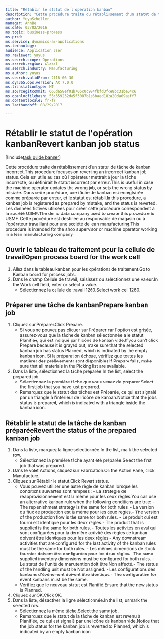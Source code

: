 ```yaml
--- 
title: "Rétablir le statut de l'opération kanban"
description: "Cette procédure traite du rétablissement d'un statut de tâche de kanban incorrect."
author: YuyuScheller
manager: AnnBe
ms.date: 03/02/2016
ms.topic: business-process
ms.prod: 
ms.service: dynamics-ax-applications
ms.technology: 
audience: Application User
ms.reviewer: yuyus
ms.search.scope: Operations
ms.search.region: Global
ms.search.industry: Manufacturing
ms.author: yuyus
ms.search.validFrom: 2016-06-30
ms.dyn365.ops.version: AX 7.0.0
ms.translationtype: HT
ms.sourcegitcommit: 663da58ef01b705c0c984fbfd3fce8bc31be04c6
ms.openlocfilehash: 55d359232da5f3087b1e6baed182a20da09aeff7
ms.contentlocale: fr-fr
ms.lasthandoff: 08/29/2017

---
```

# <a name="revert-kanban-job-status"></a><span data-ttu-id="85a4f-103">Rétablir le statut de l'opération kanban</span><span class="sxs-lookup"><span data-stu-id="85a4f-103">Revert kanban job status</span></span>

[!include[task guide banner](../../includes/task-guide-banner.md)]

<span data-ttu-id="85a4f-104">Cette procédure traite du rétablissement d'un statut de tâche de kanban incorrect.</span><span class="sxs-lookup"><span data-stu-id="85a4f-104">This procedure focuses on reverting an incorrect kanban job status.</span></span> <span data-ttu-id="85a4f-105">Cela est utile au cas où l'opérateur mettrait à jour la tâche incorrecte, ou définirait le statut incorrect par erreur.</span><span class="sxs-lookup"><span data-stu-id="85a4f-105">This is useful in case the machine operator updates the wrong job, or sets the wrong status by mistake.</span></span> <span data-ttu-id="85a4f-106">Dans cette procédure, une tâche de kanban est enregistrée comme préparée par erreur, et le statut est rétabli.</span><span class="sxs-lookup"><span data-stu-id="85a4f-106">In this procedure, a kanban job is registered as prepared by mistake, and the status is reverted.</span></span> <span data-ttu-id="85a4f-107">Les données fictives utilisées pour créer cette procédure correspondent à la société USMF.</span><span class="sxs-lookup"><span data-stu-id="85a4f-107">The demo data company used to create this procedure is USMF.</span></span> <span data-ttu-id="85a4f-108">Cette procédure est destinée au responsable de magasin ou à l'opérateur travaillant pour une société de lean manufacturing.</span><span class="sxs-lookup"><span data-stu-id="85a4f-108">This procedure is intended for the shop supervisor or machine operator working in a lean manufacturing company.</span></span>


## <a name="open-process-board-for-the-work-cell"></a><span data-ttu-id="85a4f-109">Ouvrir le tableau de traitement pour la cellule de travail</span><span class="sxs-lookup"><span data-stu-id="85a4f-109">Open process board for the work cell</span></span>
1. <span data-ttu-id="85a4f-110">Allez dans le tableau kanban pour les opérations de traitement.</span><span class="sxs-lookup"><span data-stu-id="85a4f-110">Go to Kanban board for process jobs.</span></span>
2. <span data-ttu-id="85a4f-111">Dans le champ Cellule de travail, saisissez ou sélectionnez une valeur.</span><span class="sxs-lookup"><span data-stu-id="85a4f-111">In the Work cell field, enter or select a value.</span></span>
    * <span data-ttu-id="85a4f-112">Sélectionnez la cellule de travail 1260.</span><span class="sxs-lookup"><span data-stu-id="85a4f-112">Select work cell 1260.</span></span>  

## <a name="prepare-kanban-job"></a><span data-ttu-id="85a4f-113">Préparer une tâche de kanban</span><span class="sxs-lookup"><span data-stu-id="85a4f-113">Prepare kanban job</span></span>
1. <span data-ttu-id="85a4f-114">Cliquez sur Préparer.</span><span class="sxs-lookup"><span data-stu-id="85a4f-114">Click Prepare.</span></span>
    * <span data-ttu-id="85a4f-115">Si vous ne pouvez pas cliquer sur Préparer car l'option est grisée, assurez-vous que la tâche de kanban sélectionnée a le statut Planifiée, qui est indiqué par l'icône de kanban vide.</span><span class="sxs-lookup"><span data-stu-id="85a4f-115">If you can't click Prepare because it is grayed out, make sure that the selected kanban job has status Planned, which is indicated by the empty kanban icon.</span></span> <span data-ttu-id="85a4f-116">Si la préparation échoue, vérifiez que toutes les matières des prélèvements sont disponibles.</span><span class="sxs-lookup"><span data-stu-id="85a4f-116">If Prepare fails, make sure that all materials in the Picking list are available.</span></span>  
2. <span data-ttu-id="85a4f-117">Dans la liste, sélectionnez la tâche préparée.</span><span class="sxs-lookup"><span data-stu-id="85a4f-117">In the list, select the prepared job.</span></span>
    * <span data-ttu-id="85a4f-118">Sélectionnez la première tâche que vous venez de préparer.</span><span class="sxs-lookup"><span data-stu-id="85a4f-118">Select the first job that you have just prepared.</span></span>  
    * <span data-ttu-id="85a4f-119">Remarquez que le statut des tâches est Préparée, ce qui est signalé par un triangle à l'intérieur de l'icône de kanban.</span><span class="sxs-lookup"><span data-stu-id="85a4f-119">Notice that the jobs status is prepared, which is indicated with a triangle inside the kanban icon.</span></span>  

## <a name="revert-the-status-of-the-prepared-kanban-job"></a><span data-ttu-id="85a4f-120">Rétablir le statut de la tâche de kanban préparée</span><span class="sxs-lookup"><span data-stu-id="85a4f-120">Revert the status of the prepared kanban job</span></span>
1. <span data-ttu-id="85a4f-121">Dans la liste, marquez la ligne sélectionnée.</span><span class="sxs-lookup"><span data-stu-id="85a4f-121">In the list, mark the selected row.</span></span>
    * <span data-ttu-id="85a4f-122">Sélectionnez la première tâche ayant été préparée.</span><span class="sxs-lookup"><span data-stu-id="85a4f-122">Select the first job that was prepared.</span></span>  
2. <span data-ttu-id="85a4f-123">Dans le volet Actions, cliquez sur Fabrication.</span><span class="sxs-lookup"><span data-stu-id="85a4f-123">On the Action Pane, click Manufacture.</span></span>
3. <span data-ttu-id="85a4f-124">Cliquez sur Rétablir le statut.</span><span class="sxs-lookup"><span data-stu-id="85a4f-124">Click Revert status.</span></span>
    * <span data-ttu-id="85a4f-125">Vous pouvez utiliser une autre règle de kanban lorsque les conditions suivantes sont remplies : - La stratégie de réapprovisionnement est la même pour les deux règles.</span><span class="sxs-lookup"><span data-stu-id="85a4f-125">You can use an alternative kanban rule when the following conditions are true:  - The replenishment strategy is the same for both rules.</span></span>  <span data-ttu-id="85a4f-126">- La version du flux de production est la même pour les deux règles.</span><span class="sxs-lookup"><span data-stu-id="85a4f-126">- The version of the production flow is the same for both rules.</span></span>  <span data-ttu-id="85a4f-127">- Le produit qui est fourni est identique pour les deux règles.</span><span class="sxs-lookup"><span data-stu-id="85a4f-127">- The product that is supplied is the same for both rules.</span></span>  <span data-ttu-id="85a4f-128">- Toutes les activités en aval qui sont configurées pour la dernière activité des règles de kanban doivent être identiques pour les deux règles.</span><span class="sxs-lookup"><span data-stu-id="85a4f-128">- Any downstream activities that are configured for the last activity of the kanban rules must be the same for both rules.</span></span>  <span data-ttu-id="85a4f-129">- Les mêmes dimensions de stock fournies doivent être configurées pour les deux règles.</span><span class="sxs-lookup"><span data-stu-id="85a4f-129">- The same supplied inventory dimensions must be configured for both rules.</span></span>  <span data-ttu-id="85a4f-130">- Le statut de l'unité de manutention doit être Non affecté.</span><span class="sxs-lookup"><span data-stu-id="85a4f-130">- The status of the handling unit must be Not assigned.</span></span>  <span data-ttu-id="85a4f-131">- Les configurations des kanbans d'événement doivent être identique.</span><span class="sxs-lookup"><span data-stu-id="85a4f-131">- The configuration for event kanbans must be the same.</span></span>  
    * <span data-ttu-id="85a4f-132">Vérifiez que le nouveau statut est Planifié.</span><span class="sxs-lookup"><span data-stu-id="85a4f-132">Ensure that the new status is Planned.</span></span>  
4. <span data-ttu-id="85a4f-133">Cliquez sur OK.</span><span class="sxs-lookup"><span data-stu-id="85a4f-133">Click OK.</span></span>
5. <span data-ttu-id="85a4f-134">Dans la liste, désactiver la ligne sélectionnée.</span><span class="sxs-lookup"><span data-stu-id="85a4f-134">In the list, unmark the selected row.</span></span>
    * <span data-ttu-id="85a4f-135">Sélectionnez la même tâche.</span><span class="sxs-lookup"><span data-stu-id="85a4f-135">Select the same job.</span></span>  
    * <span data-ttu-id="85a4f-136">Remarquez que le statut de la tâche de kanban est revenu à Planifiée, ce qui est signalé par une icône de kanban vide.</span><span class="sxs-lookup"><span data-stu-id="85a4f-136">Notice that the job status for the kanban job is reverted to Planned, which is indicated by an empty kanban icon.</span></span>  


